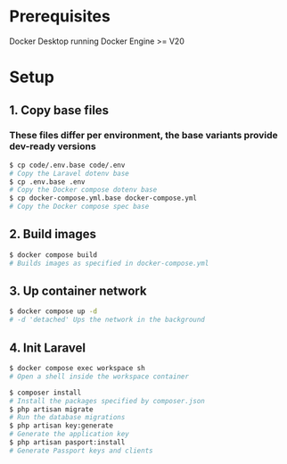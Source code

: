# Prerequisites
Docker Desktop running Docker Engine >= V20

# Setup

## 1. Copy base files
### These files differ per environment, the base variants provide dev-ready versions
```bash
$ cp code/.env.base code/.env
# Copy the Laravel dotenv base
$ cp .env.base .env
# Copy the Docker compose dotenv base
$ cp docker-compose.yml.base docker-compose.yml
# Copy the Docker compose spec base
```

## 2. Build images
```bash
$ docker compose build
# Builds images as specified in docker-compose.yml
```

## 3. Up container network
```bash
$ docker compose up -d
# -d 'detached' Ups the network in the background
```

## 4. Init Laravel
```bash
$ docker compose exec workspace sh
# Open a shell inside the workspace container
```
```sh
$ composer install
# Install the packages specified by composer.json
$ php artisan migrate
# Run the database migrations
$ php artisan key:generate
# Generate the application key
$ php artisan pasport:install
# Generate Passport keys and clients
```